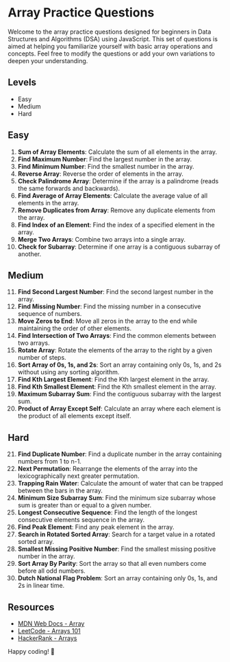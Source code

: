 # Array Practice Questions

Welcome to the array practice questions designed for beginners in Data Structures and Algorithms (DSA) using JavaScript. This set of questions is aimed at helping you familiarize yourself with basic array operations and concepts. Feel free to modify the questions or add your own variations to deepen your understanding.

## Levels

- Easy
- Medium
- Hard

## Easy

1. **Sum of Array Elements**: Calculate the sum of all elements in the array.
2. **Find Maximum Number**: Find the largest number in the array.
3. **Find Minimum Number**: Find the smallest number in the array.
4. **Reverse Array**: Reverse the order of elements in the array.
5. **Check Palindrome Array**: Determine if the array is a palindrome (reads the same forwards and backwards).
6. **Find Average of Array Elements**: Calculate the average value of all elements in the array.
7. **Remove Duplicates from Array**: Remove any duplicate elements from the array.
8. **Find Index of an Element**: Find the index of a specified element in the array.
9. **Merge Two Arrays**: Combine two arrays into a single array.
10. **Check for Subarray**: Determine if one array is a contiguous subarray of another.

## Medium

11. **Find Second Largest Number**: Find the second largest number in the array.
12. **Find Missing Number**: Find the missing number in a consecutive sequence of numbers.
13. **Move Zeros to End**: Move all zeros in the array to the end while maintaining the order of other elements.
14. **Find Intersection of Two Arrays**: Find the common elements between two arrays.
15. **Rotate Array**: Rotate the elements of the array to the right by a given number of steps.
16. **Sort Array of 0s, 1s, and 2s**: Sort an array containing only 0s, 1s, and 2s without using any sorting algorithm.
17. **Find Kth Largest Element**: Find the Kth largest element in the array.
18. **Find Kth Smallest Element**: Find the Kth smallest element in the array.
19. **Maximum Subarray Sum**: Find the contiguous subarray with the largest sum.
20. **Product of Array Except Self**: Calculate an array where each element is the product of all elements except itself.

## Hard

21. **Find Duplicate Number**: Find a duplicate number in the array containing numbers from 1 to n-1.
22. **Next Permutation**: Rearrange the elements of the array into the lexicographically next greater permutation.
23. **Trapping Rain Water**: Calculate the amount of water that can be trapped between the bars in the array.
24. **Minimum Size Subarray Sum**: Find the minimum size subarray whose sum is greater than or equal to a given number.
25. **Longest Consecutive Sequence**: Find the length of the longest consecutive elements sequence in the array.
26. **Find Peak Element**: Find any peak element in the array.
27. **Search in Rotated Sorted Array**: Search for a target value in a rotated sorted array.
28. **Smallest Missing Positive Number**: Find the smallest missing positive number in the array.
29. **Sort Array By Parity**: Sort the array so that all even numbers come before all odd numbers.
30. **Dutch National Flag Problem**: Sort an array containing only 0s, 1s, and 2s in linear time.

## Resources

- [MDN Web Docs - Array](https://developer.mozilla.org/en-US/docs/Web/JavaScript/Reference/Global_Objects/Array)
- [LeetCode - Arrays 101](https://leetcode.com/explore/learn/card/fun-with-arrays/)
- [HackerRank - Arrays](https://www.hackerrank.com/domains/data-structures/arrays)

Happy coding! 🚀
